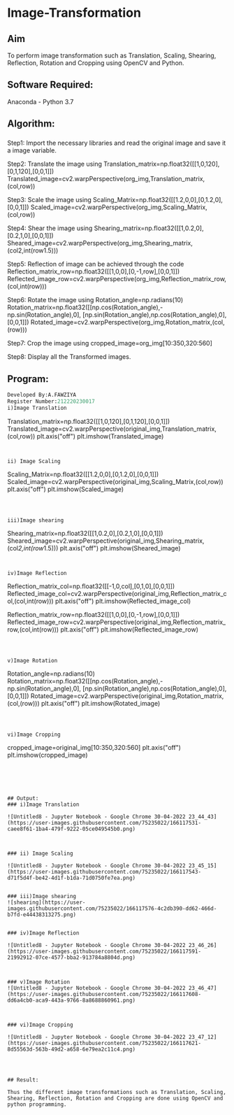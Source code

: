 # Image-Transformation
## Aim
To perform image transformation such as Translation, Scaling, Shearing, Reflection, Rotation and Cropping using OpenCV and Python.

## Software Required:
Anaconda - Python 3.7

## Algorithm:
###
Step1:
Import the necessary libraries and read the original image and save it a image variable.

Step2:
Translate the image using Translation_matrix=np.float32([[1,0,120],[0,1,120],[0,0,1]]) Translated_image=cv2.warpPerspective(org_img,Translation_matrix,(col,row))

Step3:
Scale the image using Scaling_Matrix=np.float32([[1.2,0,0],[0,1.2,0],[0,0,1]]) Scaled_image=cv2.warpPerspective(org_img,Scaling_Matrix,(col,row))

Step4:
Shear the image using Shearing_matrix=np.float32([[1,0.2,0],[0.2,1,0],[0,0,1]]) Sheared_image=cv2.warpPerspective(org_img,Shearing_matrix,(col2,int(row1.5)))

Step5:
Reflection of image can be achieved through the code Reflection_matrix_row=np.float32([[1,0,0],[0,-1,row],[0,0,1]]) Reflected_image_row=cv2.warpPerspective(org_img,Reflection_matrix_row,(col,int(row)))

Step6:
Rotate the image using Rotation_angle=np.radians(10) Rotation_matrix=np.float32([[np.cos(Rotation_angle),-np.sin(Rotation_angle),0], [np.sin(Rotation_angle),np.cos(Rotation_angle),0], [0,0,1]]) Rotated_image=cv2.warpPerspective(org_img,Rotation_matrix,(col,(row)))

Step7:
Crop the image using cropped_image=org_img[10:350,320:560]

Step8:
Display all the Transformed images.

## Program:
```python
Developed By:A.FAWZIYA
Register Number:212220230017
i)Image Translation
```
Translation_matrix=np.float32([[1,0,120],[0,1,120],[0,0,1]])
Translated_image=cv2.warpPerspective(original_img,Translation_matrix,(col,row))
plt.axis("off")
plt.imshow(Translated_image)
```


ii) Image Scaling
```
Scaling_Matrix=np.float32([[1.2,0,0],[0,1.2,0],[0,0,1]])
Scaled_image=cv2.warpPerspective(original_img,Scaling_Matrix,(col,row))
plt.axis("off")
plt.imshow(Scaled_image)
```



iii)Image shearing
```
Shearing_matrix=np.float32([[1,0.2,0],[0.2,1,0],[0,0,1]])
Sheared_image=cv2.warpPerspective(original_img,Shearing_matrix,(col*2,int(row*1.5)))
plt.axis("off")
plt.imshow(Sheared_image)
```


iv)Image Reflection
```
Reflection_matrix_col=np.float32([[-1,0,col],[0,1,0],[0,0,1]])
Reflected_image_col=cv2.warpPerspective(original_img,Reflection_matrix_col,(col,int(row)))
plt.axis("off")
plt.imshow(Reflected_image_col)

Reflection_matrix_row=np.float32([[1,0,0],[0,-1,row],[0,0,1]])
Reflected_image_row=cv2.warpPerspective(original_img,Reflection_matrix_row,(col,int(row)))
plt.axis("off")
plt.imshow(Reflected_image_row)
```



v)Image Rotation
```
Rotation_angle=np.radians(10)
Rotation_matrix=np.float32([[np.cos(Rotation_angle),-np.sin(Rotation_angle),0],
                                [np.sin(Rotation_angle),np.cos(Rotation_angle),0],
                                [0,0,1]])
Rotated_image=cv2.warpPerspective(original_img,Rotation_matrix,(col,(row)))
plt.axis("off")
plt.imshow(Rotated_image)
```



vi)Image Cropping
```
cropped_image=original_img[10:350,320:560]
plt.axis("off")
plt.imshow(cropped_image)

```





## Output:
### i)Image Translation

![Untitled8 - Jupyter Notebook - Google Chrome 30-04-2022 23_44_43](https://user-images.githubusercontent.com/75235022/166117531-caee8f61-1ba4-479f-9222-05ce049545b0.png)



### ii) Image Scaling

![Untitled8 - Jupyter Notebook - Google Chrome 30-04-2022 23_45_15](https://user-images.githubusercontent.com/75235022/166117543-d71f5d4f-be42-4d1f-b1da-71d0750fe7ea.png)


### iii)Image shearing
![shearing](https://user-images.githubusercontent.com/75235022/166117576-4c2db390-dd62-466d-b7fd-e44438313275.png)


### iv)Image Reflection

![Untitled8 - Jupyter Notebook - Google Chrome 30-04-2022 23_46_26](https://user-images.githubusercontent.com/75235022/166117591-21992912-07ce-4577-bba2-913784a8804d.png)



### v)Image Rotation
![Untitled8 - Jupyter Notebook - Google Chrome 30-04-2022 23_46_47](https://user-images.githubusercontent.com/75235022/166117608-dd6a4cb0-aca9-443a-9766-8a8688860961.png)



### vi)Image Cropping

![Untitled8 - Jupyter Notebook - Google Chrome 30-04-2022 23_47_12](https://user-images.githubusercontent.com/75235022/166117621-8d55563d-563b-49d2-a658-6e79ea2c11c4.png)




## Result: 

Thus the different image transformations such as Translation, Scaling, Shearing, Reflection, Rotation and Cropping are done using OpenCV and python programming.
